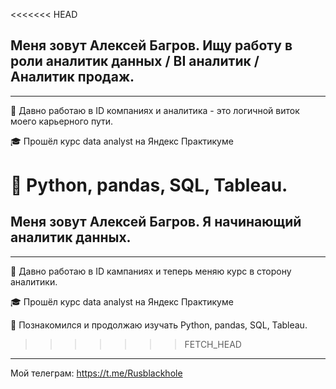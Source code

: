 <<<<<<< HEAD
## Меня зовут Алексей Багров. Ищу работу в роли аналитик данных / BI аналитик / Аналитик продаж. 
----------------------

:office: Давно работаю в ID компаниях и аналитика - это логичной виток моего карьерного пути. 

:mortar_board: Прошёл курс data analyst на Яндекс Практикуме 

:wrench:  Python, pandas, SQL, Tableau.
=======
## Меня зовут Алексей Багров. Я начинающий аналитик данных. 
----------------------

:office: Давно работаю в ID кампаниях и теперь меняю курс в сторону аналитики. 

:mortar_board: Прошёл курс data analyst на Яндекс Практикуме 

:wrench: Познакомился и продолжаю изучать Python, pandas, SQL, Tableau.
>>>>>>> FETCH_HEAD

----

Мой телеграм: https://t.me/Rusblackhole